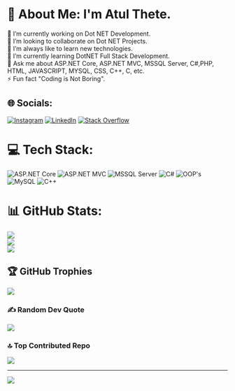 # 💫 About Me: I'm Atul Thete.
🔭 I’m currently working on Dot NET Development.<br>👯 I’m looking to collaborate on Dot NET Projects.<br>🤝 I’m always like to learn new technologies.<br>🌱 I’m currently learning DotNET Full Stack Development.<br>💬 Ask me about ASP.NET Core, ASP.NET MVC, MSSQL Server, C#,PHP, HTML, JAVASCRIPT, MYSQL, CSS, C++, C, etc.<br>⚡ Fun fact "Coding is Not Boring".


## 🌐 Socials:
[![Instagram](https://img.shields.io/badge/Instagram-%23E4405F.svg?logo=Instagram&logoColor=white)](https://instagram.com/2003_atul_27) [![LinkedIn](https://img.shields.io/badge/LinkedIn-%230077B5.svg?logo=linkedin&logoColor=white)](https://linkedin.com/in/atul-thete-27012003) [![Stack Overflow](https://img.shields.io/badge/-Stackoverflow-FE7A16?logo=stack-overflow&logoColor=white)](https://stackoverflow.com/users/22294165) 

# 💻 Tech Stack:
![ASP.NET Core](https://img.shields.io/badge/ASP.NET%20Core-%230769AD.svg?style=for-the-badge&logo=ASP.NET%20Core&logoColor=white) ![ASP.NET MVC](https://img.shields.io/badge/ASP.NET%20MVC-%23150458.svg?style=for-the-badge&logo=ASP.NET%20MVC&logoColor=white) ![MSSQL Server](https://img.shields.io/badge/MSSQL%20Server-%23013243.svg?style=for-the-badge&logo=MSSQL%20Server&logoColor=white) ![C#](https://img.shields.io/badge/C#-003545.svg?style=for-the-badge&logo=C#&logoColor=white)  ![OOP's](https://img.shields.io/badge/OOP's-%2331A8FF.svg?style=for-the-badge&logo=OOP's&logoColor=white) ![MySQL](https://img.shields.io/badge/mysql-%2300f.svg?style=for-the-badge&logo=mysql&logoColor=white) ![C++](https://img.shields.io/badge/java-%23ED8B00.svg?style=for-the-badge&logo=java&logoColor=white)
# 📊 GitHub Stats:
![](https://github-readme-stats.vercel.app/api?username=ATULTHETE27&theme=monokai&hide_border=false&include_all_commits=false&count_private=false)<br/>
![](https://github-readme-streak-stats.herokuapp.com/?user=ATULTHETE27&theme=monokai&hide_border=false)<br/>
![](https://github-readme-stats.vercel.app/api/top-langs/?username=ATULTHETE27&theme=monokai&hide_border=false&include_all_commits=false&count_private=false&layout=compact)

## 🏆 GitHub Trophies
![](https://github-profile-trophy.vercel.app/?username=ATULTHETE27&theme=radical&no-frame=false&no-bg=true&margin-w=4)

### ✍️ Random Dev Quote
![](https://quotes-github-readme.vercel.app/api?type=vetical&theme=radical)

### 🔝 Top Contributed Repo
![](https://github-contributor-stats.vercel.app/api?username=ATULTHETE27&limit=5&theme=darkhub&combine_all_yearly_contributions=true)

---
[![](https://visitcount.itsvg.in/api?id=ATULTHETE27&icon=1&color=4)](https://visitcount.itsvg.in)

<!-- Proudly created with GPRM ( https://gprm.itsvg.in ) -->
